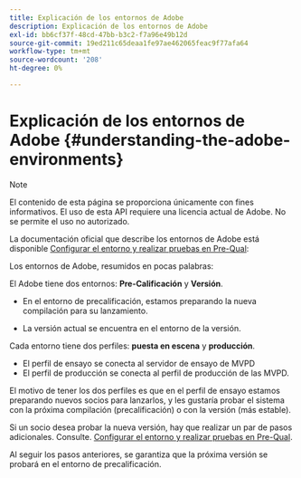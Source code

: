 ```yaml
---
title: Explicación de los entornos de Adobe
description: Explicación de los entornos de Adobe
exl-id: bb6cf37f-48cd-47bb-b3c2-f7a96e49b12d
source-git-commit: 19ed211c65deaa1fe97ae462065feac9f77afa64
workflow-type: tm+mt
source-wordcount: '208'
ht-degree: 0%

---
```


# Explicación de los entornos de Adobe {#understanding-the-adobe-environments}

>[!NOTE]
>
>El contenido de esta página se proporciona únicamente con fines informativos. El uso de esta API requiere una licencia actual de Adobe. No se permite el uso no autorizado.

La documentación oficial que describe los entornos de Adobe está disponible [Configurar el entorno y realizar pruebas en Pre-Qual](/help/authentication/setting-up-your-environment-and-testing-in-prequal.md):

Los entornos de Adobe, resumidos en pocas palabras:

El Adobe tiene dos entornos: **Pre-Calificación** y **Versión**.

* En el entorno de precalificación, estamos preparando la nueva compilación para su lanzamiento.

* La versión actual se encuentra en el entorno de la versión.

Cada entorno tiene dos perfiles: **puesta en escena** y **producción**.

* El perfil de ensayo se conecta al servidor de ensayo de MVPD
* El perfil de producción se conecta al perfil de producción de las MVPD.

El motivo de tener los dos perfiles es que en el perfil de ensayo estamos preparando nuevos socios para lanzarlos, y les gustaría probar el sistema con la próxima compilación (precalificación) o con la versión (más estable).

Si un socio desea probar la nueva versión, hay que realizar un par de pasos adicionales. Consulte. [Configurar el entorno y realizar pruebas en Pre-Qual](/help/authentication/setting-up-your-environment-and-testing-in-prequal.md).

Al seguir los pasos anteriores, se garantiza que la próxima versión se probará en el entorno de precalificación.
